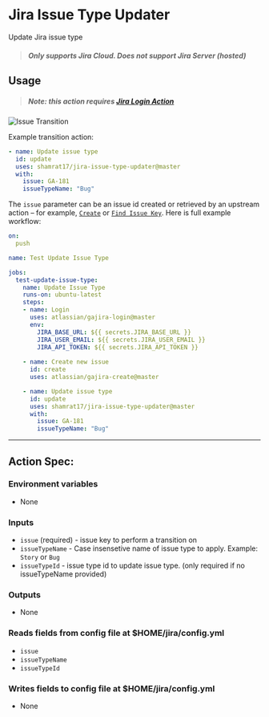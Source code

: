 # Jira Issue Type Updater
Update Jira issue type

> ##### Only supports Jira Cloud. Does not support Jira Server (hosted)

## Usage

> ##### Note: this action requires [Jira Login Action](https://github.com/marketplace/actions/jira-login)

![Issue Transition](../assets/example.gif?raw=true)

Example transition action:

```yaml
- name: Update issue type
  id: update
  uses: shamrat17/jira-issue-type-updater@master
  with:
    issue: GA-181
    issueTypeName: "Bug"
```

The `issue` parameter can be an issue id created or retrieved by an upstream action – for example, [`Create`](https://github.com/marketplace/actions/jira-create) or [`Find Issue Key`](https://github.com/marketplace/actions/jira-find). Here is full example workflow:

```yaml
on:
  push

name: Test Update Issue Type

jobs:
  test-update-issue-type:
    name: Update Issue Type
    runs-on: ubuntu-latest
    steps:
    - name: Login
      uses: atlassian/gajira-login@master
      env:
        JIRA_BASE_URL: ${{ secrets.JIRA_BASE_URL }}
        JIRA_USER_EMAIL: ${{ secrets.JIRA_USER_EMAIL }}
        JIRA_API_TOKEN: ${{ secrets.JIRA_API_TOKEN }}
        
    - name: Create new issue
      id: create
      uses: atlassian/gajira-create@master

    - name: Update issue type
      id: update
      uses: shamrat17/jira-issue-type-updater@master
      with:
        issue: GA-181
        issueTypeName: "Bug"
```
----
## Action Spec:

### Environment variables
- None

### Inputs
- `issue` (required) - issue key to perform a transition on
- `issueTypeName` - Case insensetive name of issue type to apply. Example: `Story` or `Bug`
- `issueTypeId` - issue type id to update issue type. (only required if no issueTypeName provided)

### Outputs
- None

### Reads fields from config file at $HOME/jira/config.yml
- `issue`
- `issueTypeName`
- `issueTypeId`

### Writes fields to config file at $HOME/jira/config.yml
- None